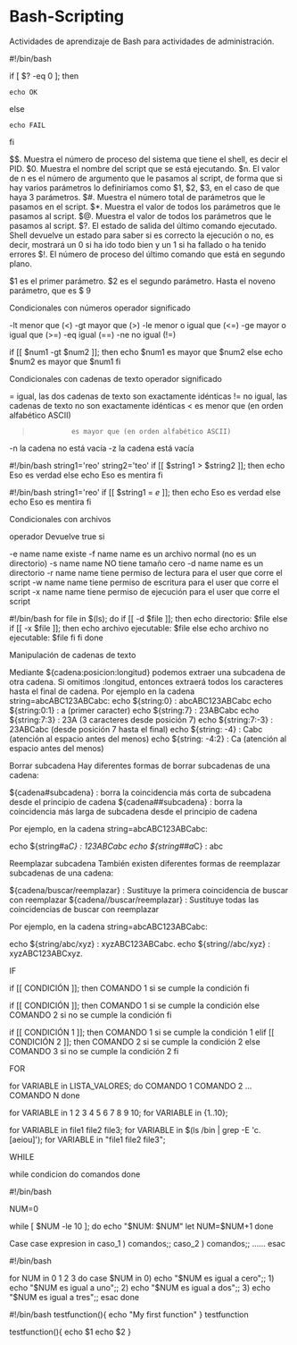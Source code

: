 # Bash-Scripting
Actividades de aprendizaje de Bash para actividades de administración.

#!/bin/bash

<command>

if [ $? -eq 0 ]; then

	echo OK

else

	echo FAIL

fi



$$. Muestra el número de proceso del sistema que tiene el shell, es decir el PID.
$0. Muestra el nombre del script que se está ejecutando.
$n. El valor de n es el número de argumento que le pasamos al script, de forma que si hay varios parámetros lo definiríamos como $1, $2, $3, en el caso de que haya 3 parámetros.
$#. Muestra el número total de parámetros que le pasamos en el script.
$*. Muestra el valor de todos los parámetros que le pasamos al script.
$@. Muestra el valor de todos los parámetros que le pasamos al script.
$?. El estado de salida del último comando ejecutado. Shell devuelve un estado para saber si es correcto la ejecución o no, es decir, mostrará un 0 si ha ido todo bien y un 1 si ha fallado o ha tenido errores
$!. El número de proceso del último comando que está en segundo plano.

$1 es el primer parámetro.
$2 es el segundo parámetro.
Hasta el noveno parámetro, que es $ 9


Condicionales con números
operador	significado

-lt			menor que (<)
-gt			mayor que (>)
-le			menor o igual que (<=)
-ge			mayor o igual que (>=)
-eq			igual (==)
-ne			no igual (!=)

if [[ $num1 -gt $num2 ]];
then
  echo $num1 es mayor que $num2
else
  echo $num2 es mayor que $num1
fi


Condicionales con cadenas de texto
operador		significado

=				igual, las dos cadenas de texto son exactamente idénticas
!=				no igual, las cadenas de texto no son exactamente idénticas
<				es menor que (en orden alfabético ASCII)
>				es mayor que (en orden alfabético ASCII)
-n				la cadena no está vacía
-z				la cadena está vacía

#!/bin/bash
string1='reo'
string2='teo'
if [[ $string1 > $string2 ]];
then
  echo Eso es verdad
else
  echo Eso es mentira
fi

#!/bin/bash
string1='reo'
if [[ $string1 = *e* ]];
then
  echo Eso es verdad
else
  echo Eso es mentira
fi

Condicionales con archivos


operador		Devuelve true si

-e name			name existe
-f name			name es un archivo normal (no es un directorio)
-s name			name NO tiene tamaño cero
-d name			name es un directorio
-r name			name tiene permiso de lectura para el user que corre el script
-w name			name tiene permiso de escritura para el user que corre el script
-x name			name tiene permiso de ejecución para el user que corre el script

#!/bin/bash
for file in $(ls);
do
  if [[ -d $file ]];
  then
    echo directorio: $file
  else
    if [[ -x $file ]];
    then
      echo archivo ejecutable: $file
    else
      echo archivo no ejecutable: $file
    fi
  fi
done

Manipulación de cadenas de texto

Mediante ${cadena:posicion:longitud} podemos extraer una subcadena de otra cadena. Si omitimos :longitud, entonces extraerá todos los caracteres hasta el final de cadena.
Por ejemplo en la cadena string=abcABC123ABCabc:
echo ${string:0} : abcABC123ABCabc
echo ${string:0:1} : a (primer caracter)
echo ${string:7} : 23ABCabc
echo ${string:7:3} : 23A (3 caracteres desde posición 7)
echo ${string:7:-3} : 23ABCabc (desde posición 7 hasta el final)
echo ${string: -4} : Cabc (atención al espacio antes del menos)
echo ${string: -4:2} : Ca (atención al espacio antes del menos)

Borrar subcadena
Hay diferentes formas de borrar subcadenas de una cadena:

${cadena#subcadena} : borra la coincidencia más corta de subcadena desde el principio de cadena
${cadena##subcadena} : borra la coincidencia más larga de subcadena desde el principio de cadena

Por ejemplo, en la cadena string=abcABC123ABCabc:

echo ${string#a*C} : 123ABCabc
echo ${string##a*C} : abc

Reemplazar subcadena
También existen diferentes formas de reemplazar subcadenas de una cadena:

${cadena/buscar/reemplazar} : Sustituye la primera coincidencia de buscar con reemplazar
${cadena//buscar/reemplazar} : Sustituye todas las coincidencias de buscar con reemplazar

Por ejemplo, en la cadena string=abcABC123ABCabc:

echo ${string/abc/xyz} : xyzABC123ABCabc.
echo ${string//abc/xyz} : xyzABC123ABCxyz.

IF

if [[ CONDICIÓN ]];
then
  COMANDO 1 si se cumple la condición
fi

if [[ CONDICIÓN ]];
then
  COMANDO 1 si se cumple la condición
else
  COMANDO 2 si no se cumple la condición
fi

if [[ CONDICIÓN 1 ]];
then
  COMANDO 1 si se cumple la condición 1
elif [[ CONDICIÓN 2 ]];
then
  COMANDO 2 si se cumple la condición 2
else
  COMANDO 3 si no se cumple la condición 2
fi


FOR

for VARIABLE in LISTA_VALORES;
do
    COMANDO 1
    COMANDO 2
    ...
    COMANDO N
done

for VARIABLE in 1 2 3 4 5 6 7 8 9 10;
for VARIABLE in {1..10};

for VARIABLE in file1 file2 file3;
for VARIABLE in $(ls /bin | grep -E 'c.[aeiou]');
for VARIABLE in "file1 file2 file3";

WHILE

while condicion
do
  comandos
done

#!/bin/bash

NUM=0

while [ $NUM -le 10 ]; do
    echo "\$NUM: $NUM"
    let NUM=$NUM+1
done

Case
case expresion in
     caso_1 )
        comandos;;
     caso_2 ) 
	comandos;;
     ......
esac  

#!/bin/bash

for NUM in 0 1 2 3
do
  case $NUM in
      0)
	  echo "\$NUM es igual a cero";;
      1)
	  echo "\$NUM es igual a uno";;
      2)
	  echo "\$NUM es igual a dos";;
      3)
	  echo "\$NUM es igual a tres";;
  esac
done

#!/bin/bash
testfunction(){
   echo "My first function"
}
testfunction

testfunction(){
   echo $1
   echo $2
}



